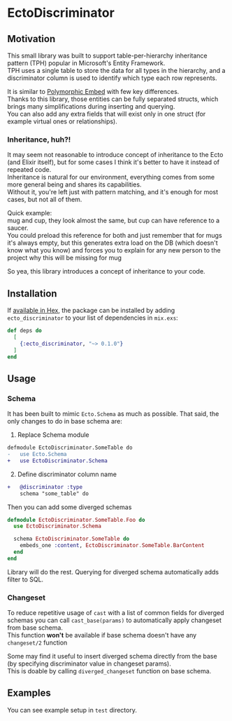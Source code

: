 # EctoDiscriminator

## Motivation

This small library was built to support table-per-hierarchy inheritance pattern (TPH) popular in Microsoft's Entity
Framework.  
TPH uses a single table to store the data for all types in the hierarchy, and a discriminator column is used to identify
which type each row represents.

It is similar to [Polymorphic Embed](https://hexdocs.pm/polymorphic_embed/readme.html) with few key differences.  
Thanks to this library, those entities can be fully separated structs, which brings many simplifications during
inserting and querying.  
You can also add any extra fields that will exist only in one struct (for example virtual ones or relationships).

### Inheritance, huh?!

It may seem not reasonable to introduce concept of inheritance to the Ecto (and Elixir itself), but for some cases I
think it's better to have it instead of repeated code.  
Inheritance is natural for our environment, everything comes from some more general being and shares its capabilities.  
Without it, you're left just with pattern matching, and it's enough for most cases, but not all of them.  

Quick example:  
mug and cup, they look almost the same, but cup can have reference to a saucer.  
You could preload this reference for both and just remember that for mugs it's always empty, but this generates extra
load on the DB (which doesn't know what you know) and forces you to explain for any new person to the project why this
will be missing for mug

So yea, this library introduces a concept of inheritance to your code.

## Installation

If [available in Hex](https://hex.pm/docs/publish), the package can be installed by adding `ecto_discriminator` to your
list of dependencies in `mix.exs`:

```elixir
def deps do
  [
    {:ecto_discriminator, "~> 0.1.0"}
  ]
end
```

## Usage

### Schema

It has been built to mimic `Ecto.Schema` as much as possible. That said, the only changes to do in base schema are:

1. Replace Schema module

```diff
defmodule EctoDiscriminator.SomeTable do
-   use Ecto.Schema
+   use EctoDiscriminator.Schema
```

2. Define discriminator column name

```diff
+   @discriminator :type
    schema "some_table" do
```

Then you can add some diverged schemas

```elixir
defmodule EctoDiscriminator.SomeTable.Foo do
  use EctoDiscriminator.Schema

  schema EctoDiscriminator.SomeTable do
    embeds_one :content, EctoDiscriminator.SomeTable.BarContent
  end
end
```

Library will do the rest. Querying for diverged schema automatically adds filter to SQL.

### Changeset

To reduce repetitive usage of `cast` with a list of common fields for diverged schemas you can call `cast_base(params)`
to automatically apply changeset from base schema.  
This function **won't** be available if base schema doesn't have any `changeset/2` function

Some may find it useful to insert diverged schema directly from the base (by specifying discriminator value in changeset
params).  
This is doable by calling `diverged_changeset` function on base schema.

## Examples

You can see example setup in `test` directory.